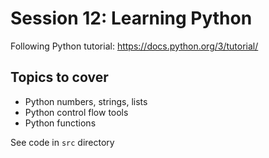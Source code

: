 # Session 12: Learning Python

Following Python tutorial:
https://docs.python.org/3/tutorial/

## Topics to cover
* Python numbers, strings, lists
* Python control flow tools
* Python functions

See code in ```src``` directory
